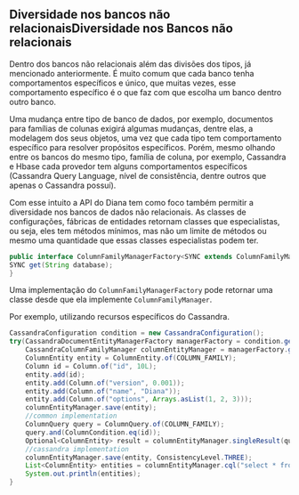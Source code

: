 ## Diversidade nos bancos não relacionaisDiversidade nos Bancos não relacionais

Dentro dos bancos não relacionais além das divisões dos tipos, já mencionado anteriormente. É muito comum que cada banco tenha comportamentos específicos e único, que muitas vezes, esse comportamento específico é o que faz com que escolha um banco dentro outro banco.

Uma mudança entre tipo de banco de dados, por exemplo, documentos para famílias de colunas exigirá algumas mudanças, dentre elas, a modelagem dos seus objetos, uma vez que cada tipo tem comportamento específico para resolver propósitos específicos. Porém, mesmo olhando entre os bancos do mesmo tipo, família de coluna, por exemplo, Cassandra e Hbase cada provedor tem alguns comportamentos específicos \(Cassandra Query Language, nível de consistência, dentre outros que apenas o Cassandra possuí\).

Com esse intuito a API do Diana tem como foco também permitir a diversidade nos bancos de dados não relacionais. As classes de configurações, fábricas de entidades retornam classes que especialistas, ou seja, eles tem métodos mínimos, mas não um limite de métodos ou mesmo uma quantidade que essas classes especialistas podem ter.

```java
public interface ColumnFamilyManagerFactory<SYNC extends ColumnFamilyManager> extends AutoCloseable {
SYNC get(String database);
}
```

Uma implementação do `ColumnFamilyManagerFactory` pode retornar uma classe desde que ela implemente `ColumnFamilyManager`.

Por exemplo, utilizando recursos específicos do Cassandra.

```java
CassandraConfiguration condition = new CassandraConfiguration();
try(CassandraDocumentEntityManagerFactory managerFactory = condition.get()) {
    CassandraColumnFamilyManager columnEntityManager = managerFactory.get(KEY_SPACE);
    ColumnEntity entity = ColumnEntity.of(COLUMN_FAMILY);
    Column id = Column.of("id", 10L);
    entity.add(id);
    entity.add(Column.of("version", 0.001));
    entity.add(Column.of("name", "Diana"));
    entity.add(Column.of("options", Arrays.asList(1, 2, 3)));
    columnEntityManager.save(entity);
    //common implementation
    ColumnQuery query = ColumnQuery.of(COLUMN_FAMILY);
    query.and(ColumnCondition.eq(id));
    Optional<ColumnEntity> result = columnEntityManager.singleResult(query);
    //cassandra implementation
    columnEntityManager.save(entity, ConsistencyLevel.THREE);
    List<ColumnEntity> entities = columnEntityManager.cql("select * from newKeySpace.newColumnFamily");
    System.out.println(entities);
}
```



